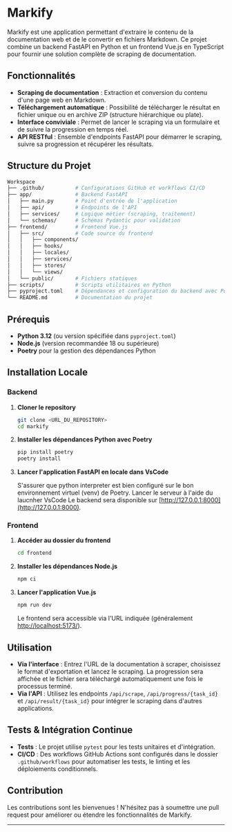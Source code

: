 # Markify

Markify est une application permettant d'extraire le contenu de la documentation web et de le convertir en fichiers Markdown. Ce projet combine un backend FastAPI en Python et un frontend Vue.js en TypeScript pour fournir une solution complète de scraping de documentation.

## Fonctionnalités

- **Scraping de documentation** : Extraction et conversion du contenu d'une page web en Markdown.
- **Téléchargement automatique** : Possibilité de télécharger le résultat en fichier unique ou en archive ZIP (structure hiérarchique ou plate).
- **Interface conviviale** : Permet de lancer le scraping via un formulaire et de suivre la progression en temps réel.
- **API RESTful** : Ensemble d'endpoints FastAPI pour démarrer le scraping, suivre sa progression et récupérer les résultats.

## Structure du Projet

```bash
Workspace
├── .github/          # Configurations GitHub et workflows CI/CD
├── app/              # Backend FastAPI
│   ├── main.py       # Point d'entrée de l'application
│   ├── api/          # Endpoints de l'API
│   ├── services/     # Logique métier (scraping, traitement)
│   └── schemas/      # Schémas Pydantic pour validation
├── frontend/         # Frontend Vue.js
│   ├── src/          # Code source du frontend
│   │   ├── components/
│   │   ├── hooks/
│   │   ├── locales/
│   │   ├── services/
│   │   ├── stores/
│   │   └── views/
│   └── public/       # Fichiers statiques
├── scripts/          # Scripts utilitaires en Python
├── pyproject.toml    # Dépendances et configuration du backend avec Poetry
└── README.md         # Documentation du projet
```

## Prérequis

- **Python 3.12** (ou version spécifiée dans `pyproject.toml`)
- **Node.js** (version recommandée 18 ou supérieure)
- **Poetry** pour la gestion des dépendances Python

## Installation Locale

### Backend

1. **Cloner le repository**

   ```sh
   git clone <URL_DU_REPOSITORY>
   cd markify
   ```

2. **Installer les dépendances Python avec Poetry**

   ```sh
   pip install poetry
   poetry install
   ```

3. **Lancer l'application FastAPI en locale dans VsCode**

    S'assurer que python interpreter est bien configuré sur le bon environnement virtuel (venv) de Poetry.
    Lancer le serveur à l'aide du laucnher VsCode
    Le backend sera disponible sur [http://127.0.0.1:8000](http://127.0.0.1:8000).

### Frontend

1. **Accéder au dossier du frontend**

   ```sh
   cd frontend
   ```

2. **Installer les dépendances Node.js**

   ```sh
   npm ci
   ```

3. **Lancer l'application Vue.js**

   ```sh
   npm run dev
   ```

   Le frontend sera accessible via l'URL indiquée (généralement [http://localhost:5173/](http://localhost:5173/)).

## Utilisation

- **Via l'interface** : Entrez l'URL de la documentation à scraper, choisissez le format d'exportation et lancez le scraping. La progression sera affichée et le fichier sera téléchargé automatiquement une fois le processus terminé.
- **Via l'API** : Utilisez les endpoints `/api/scrape`, `/api/progress/{task_id}` et `/api/result/{task_id}` pour intégrer le scraping dans d'autres applications.

## Tests & Intégration Continue

- **Tests** : Le projet utilise `pytest` pour les tests unitaires et d'intégration.
- **CI/CD** : Des workflows GitHub Actions sont configurés dans le dossier `.github/workflows` pour automatiser les tests, le linting et les déploiements conditionnels.

## Contribution

Les contributions sont les bienvenues ! N'hésitez pas à soumettre une pull request pour améliorer ou étendre les fonctionnalités de Markify.

---
